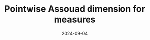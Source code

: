 ---
title: "Pointwise Assouad dimension for measures"
collection: talks
type: "Talk"
permalink: /talks/2024-09-pointwise-assouad-dimension-for-measures
venue: "Geometry of Deterministic and Random Fractals II"
date: 2024-09-04
location: "Rényi Institute, Budapest, Hungary"
---